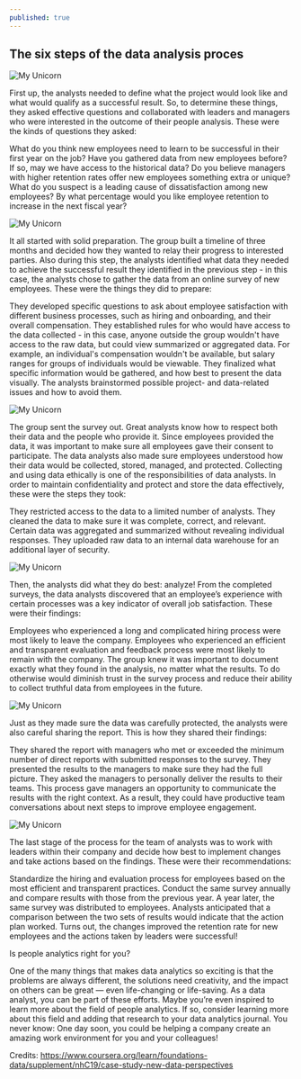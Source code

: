 ```yaml
---
published: true
---
```

## The six steps of the data analysis proces

![My Unicorn](https://d3c33hcgiwev3.cloudfront.net/imageAssetProxy.v1/Nxf_nX4JSJyX_51-CQic-A_9153cb6c7f9e4f6486ca5b392425e8f1_DA_C1M1L2R1_A.png?expiry=1657584000000&hmac=cOxisfF8EEQp-Nx3Z7X5T7eQJI2M68F4pJ3qYQeZdk8)

First up, the analysts needed to define what the project would look like and what would qualify as a successful result. So, to determine these things, they asked effective questions and collaborated with leaders and managers who were interested in the outcome of their people analysis. These were the kinds of questions they asked:

What do you think new employees need to learn to be successful in their first year on the job? 
Have you gathered data from new employees before? If so, may we have access to the historical data?
Do you believe managers with higher retention rates offer new employees something extra or unique?
What do you suspect is a leading cause of dissatisfaction among new employees?
By what percentage would you like employee retention to increase in the next fiscal year?


![My Unicorn](https://d3c33hcgiwev3.cloudfront.net/imageAssetProxy.v1/YWrURSqZQWKq1EUqmXFiow_a86286a5a4f74e0eabf0e46e7e03836b_DA_C1M1L2R1_B.png?expiry=1657584000000&hmac=IG0T-ngFY0hoON73ZIG35ULpgdb65abUzk_fmEKX-kE)

It all started with solid preparation. The group built a timeline of three months and decided how they wanted to relay their progress to interested parties. Also during this step, the analysts identified what data they needed to achieve the successful result they identified in the previous step - in this case, the analysts chose to gather the data from an online survey of new employees. These were the things they did to prepare:

They developed specific questions to ask about employee satisfaction with different business processes, such as hiring and onboarding, and their overall compensation. 
They established rules for who would have access to the data collected - in this case, anyone outside the group wouldn't have access to the raw data, but could view summarized or aggregated data. For example, an individual's compensation wouldn't be available, but salary ranges for groups of individuals would be viewable. 
They finalized what specific information would be gathered, and how best to present the data visually. The analysts brainstormed possible project- and data-related issues and how to avoid them. 

![My Unicorn](https://d3c33hcgiwev3.cloudfront.net/imageAssetProxy.v1/nvjkJ-_DQym45CfvwwMpZg_ca752b42a2494e299da71b7025254106_DA_C1M1L2R1_C.png?expiry=1657584000000&hmac=ItLZwpCpbRC_vn5mYEtovmgmvD0KnLbbcJQdOvljMl0)

The group sent the survey out. Great analysts know how to respect both their data and the people who provide it. Since employees provided the data, it was important to make sure all employees gave their consent to participate. The data analysts also made sure employees understood how their data would be collected, stored, managed, and protected. Collecting and using data ethically is one of the responsibilities of data analysts. In order to maintain confidentiality and protect and store the data effectively, these were the steps they took:

They restricted access to the data to a limited number of analysts. 
They cleaned the data to make sure it was complete, correct, and relevant. Certain data was aggregated and summarized without revealing individual responses. 
They uploaded raw data to an internal data warehouse for an additional layer of security. 

![My Unicorn](https://d3c33hcgiwev3.cloudfront.net/imageAssetProxy.v1/4PjksQFESZK45LEBRCmScw_877ecbe661d24dfbb3a768cf90c742a7_DA_C1M1L2R1_D.png?expiry=1657584000000&hmac=IYxQl9FZqg1_GVZMNvR11OyVCDdedDXaD_s2INhF5Is)

Then, the analysts did what they do best: analyze! From the completed surveys, the data analysts discovered that an employee’s experience with certain processes was a key indicator of overall job satisfaction. These were their findings:

Employees who experienced a long and complicated hiring process were most likely to leave the company. 
Employees who experienced an efficient and transparent evaluation and feedback process were most likely to remain with the company. 
The group knew it was important to document exactly what they found in the analysis, no matter what the results. To do otherwise would diminish trust in the survey process and reduce their ability to collect truthful data from employees in the future. 

![My Unicorn](https://d3c33hcgiwev3.cloudfront.net/imageAssetProxy.v1/LnG2GdNaSGKxthnTWnhiyw_0e857a82d61b414d8333ea02f226c174_DA_C1M1L2R1_E.png?expiry=1657584000000&hmac=WRs_2Cv1EARhzgNUxrIf8c_fMxBBHy4HxC3UP7FfEjo)

Just as they made sure the data was carefully protected, the analysts were also careful sharing the report. This is how they shared their findings:

They shared the report with managers who met or exceeded the minimum number of direct reports with submitted responses to the survey. 
They presented the results to the managers to make sure they had the full picture. 
They asked the managers to personally deliver the results to their teams. 
This process gave managers an opportunity to communicate the results with the right context. As a result, they could have productive team conversations about next steps to improve employee engagement. 

![My Unicorn](https://d3c33hcgiwev3.cloudfront.net/imageAssetProxy.v1/_lmptPOEQfCZqbTzhEHwTw_3a72cd9b1c664666b6d9168b81037439_DA_C1M1L2R1_F.png?expiry=1657584000000&hmac=wqYODpUdFoD_ENc6VA7Gwj0BrTxsrKsbIzaZZfRhobI)

The last stage of the process for the team of analysts was to work with leaders within their company and decide how best to implement changes and take actions based on the findings. These were their recommendations: 

Standardize the hiring and evaluation process for employees based on the most efficient and transparent practices. 
Conduct the same survey annually and compare results with those from the previous year. 
A year later, the same survey was distributed to employees. Analysts anticipated that a comparison between the two sets of results would indicate that the action plan worked. Turns out, the changes improved the retention rate for new employees and the actions taken by leaders were successful! 

Is people analytics right for you?

One of the many things that makes data analytics so exciting is that the problems are always different, the solutions need creativity, and the impact on others can be great — even life-changing or life-saving. As a data analyst, you can be part of these efforts. Maybe you’re even inspired to learn more about the field of people analytics. If so, consider learning more about this field and adding that research to your data analytics journal. You never know: One day soon, you could be helping a company create an amazing work environment for you and your colleagues!

Credits: https://www.coursera.org/learn/foundations-data/supplement/nhC19/case-study-new-data-perspectives

